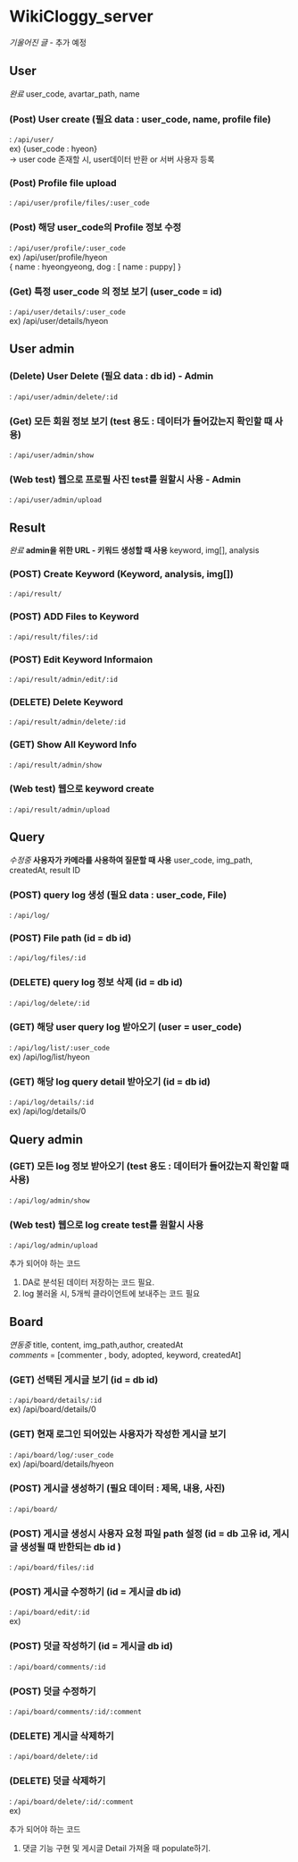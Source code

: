 # WikiCloggy_server

*기울어진 글* - 추가 예정


## User
*완료*
user_code, avartar_path, name

### (Post) User create (필요 data : user_code, name, profile file)
  : `/api/user/`  <br/>
	ex) {user_code : hyeon} <br/>
    -> user code 존재할 시, user데이터 반환 or 서버 사용자 등록 <br/>

### (Post) Profile file upload
  : `/api/user/profile/files/:user_code` <br/>

### (Post) 해당 user_code의 Profile 정보 수정
  : `/api/user/profile/:user_code` <br/>
  	 ex) /api/user/profile/hyeon <br/>
  		{ name : hyeongyeong, dog : [ name : puppy] } <br/>

### (Get) 특정 user_code 의 정보 보기 (user_code = id)
  : `/api/user/details/:user_code` <br/>
	 ex) /api/user/details/hyeon <br/>


## User admin

### (Delete) User Delete (필요 data : db id) - Admin
  : `/api/user/admin/delete/:id`
### (Get) 모든 회원 정보 보기 (test 용도 : 데이터가 들어갔는지 확인할 때 사용)
  : `/api/user/admin/show`

### (Web test) 웹으로 프로필 사진 test를 원할시 사용 - Admin
  : `/api/user/admin/upload` <br/>


## Result  
*완료* **admin을 위한 URL - 키워드 생성할 때 사용**
keyword, img[], analysis

### (POST) Create Keyword (Keyword, analysis, img[])
  : `/api/result/`<br/>

### (POST) ADD Files to Keyword
  : `/api/result/files/:id` <br/>

### (POST) Edit Keyword Informaion
  : `/api/result/admin/edit/:id`

### (DELETE) Delete Keyword
  : `/api/result/admin/delete/:id` <br/>

### (GET) Show All Keyword Info
  : `/api/result/admin/show`<br/>

### (Web test) 웹으로 keyword create
  : `/api/result/admin/upload` <br/>


## Query
*수정중* **사용자가 카메라를 사용하여 질문할 때 사용**
user_code, img_path, createdAt, result ID

### (POST) query log 생성 (필요 data : user_code, File)
  : `/api/log/` <br/>

### (POST) File path (id = db id)
  : `/api/log/files/:id` <br/>

### (DELETE) query log 정보 삭제 (id = db id)
  : `/api/log/delete/:id` <br/>

### (GET) 해당 user query log 받아오기 (user = user_code)
  : `/api/log/list/:user_code` <br/>
    ex) /api/log/list/hyeon <br/>

### (GET) 해당 log query detail 받아오기 (id = db id)
  : `/api/log/details/:id` <br/>
    ex) /api/log/details/0 <br/>

## Query admin

### (GET) 모든 log 정보 받아오기 (test 용도 : 데이터가 들어갔는지 확인할 때 사용)
  : `/api/log/admin/show` <br/>

### (Web test) 웹으로 log create test를 원할시 사용
  : `/api/log/admin/upload` <br/>

  추가 되어야 하는 코드 <br/>
  1. DA로 분석된 데이터 저장하는 코드 필요. </br>
  2. log 불러올 시, 5개씩 클라이언트에 보내주는 코드 필요 </br>


## Board
*연동중*
title, content, img_path,author, createdAt </br>
*comments* = [commenter , body, adopted, keyword, createdAt]
### (GET) 선택된 게시글 보기 (id = db id)
  : `/api/board/details/:id` <br/>
    ex) /api/board/details/0 <br/>

### (GET) 현재 로그인 되어있는 사용자가 작성한 게시글 보기
  : `/api/board/log/:user_code` <br/>
    ex) /api/board/details/hyeon <br/>

### (POST) 게시글 생성하기 (필요 데이터 : 제목, 내용, 사진)
  : `/api/board/` <br/>

### (POST) 게시글 생성시 사용자 요청 파일 path 설정 (id = db 고유 id, 게시글 생성될 때 반한되는 db id )
  : `/api/board/files/:id` <br/>

### (POST) 게시글 수정하기 (id = 게시글 db id)
  : `/api/board/edit/:id` <br/>
    ex)  <br/>

### (POST) 덧글 작성하기 (id = 게시글 db id)
  : `/api/board/comments/:id` <br/>

### (POST) 덧글 수정하기
  : `/api/board/comments/:id/:comment` <br/>

### (DELETE) 게시글 삭제하기
  : `/api/board/delete/:id` <br/>

### (DELETE) 덧글 삭제하기
  : `/api/board/delete/:id/:comment` <br/>
    ex)  <br/>

추가 되어야 하는 코드 <br/>
1.  댓글 기능 구현 및 게시글 Detail 가져올 때 populate하기.</br>
